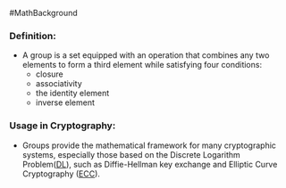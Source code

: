 #MathBackground 
### Definition:
- A group is a set equipped with an operation that combines any two elements to form a third element while satisfying four conditions: 
	- closure
	- associativity
	- the identity element
	- inverse element
### Usage in Cryptography:
- Groups provide the mathematical framework for many cryptographic systems, especially those based on the Discrete Logarithm Problem([DL](DL)), such as Diffie-Hellman key exchange and Elliptic Curve Cryptography ([ECC](ECC)).
